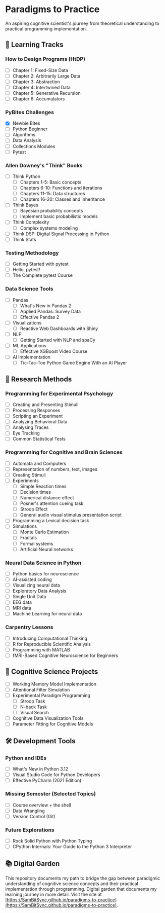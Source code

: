 # Paradigms to Practice

An aspiring cognitive scientist's journey from theoretical understanding to practical programming implementation.



## 🧠 Learning Tracks

### How to Design Programs (HtDP)
- [ ] Chapter 1: Fixed-Size Data
- [ ] Chapter 2: Arbitrarily Large Data
- [ ] Chapter 3: Abstraction
- [ ] Chapter 4: Intertwined Data
- [ ] Chapter 5: Generative Recursion
- [ ] Chapter 6: Accumulators

### PyBites Challenges
- [x] Newbie Bites
- [ ] Python Beginner
- [ ] Algorithms
- [ ] Data Analysis
- [ ] Collections Modules
- [ ] Pytest

### Allen Downey's "Think" Books
- [ ] Think Python
  - [ ] Chapters 1-5: Basic concepts
  - [ ] Chapters 6-10: Functions and iterations
  - [ ] Chapters 11-15: Data structures
  - [ ] Chapters 16-20: Classes and inheritance
- [ ] Think Bayes
  - [ ] Bayesian probability concepts
  - [ ] Implement basic probabilistic models
- [ ] Think Complexity
  - [ ] Complex systems modeling
- [ ] Think DSP: Digital Signal Processing in Python
- [ ] Think Stats

### Testing Methodology
- [ ] Getting Started with pytest
- [ ] Hello, pytest!
- [ ] The Complete pytest Course

### Data Science Tools
- [ ] Pandas
  - [ ] What's New in Pandas 2
  - [ ] Applied Pandas: Survey Data 
  - [ ] Effective Pandas 2
- [ ] Visualizations
  - [ ] Reactive Web Dashboards with Shiny
- [ ] NLP
  - [ ] Getting Started with NLP and spaCy
- [ ] ML Applications
  - [ ] Effective XGBoost Video Course
- [ ] AI Implementation
  - [ ] Tic-Tac-Toe Python Game Engine With an AI Player

## 🔬 Research Methods

### Programming for Experimental Psychology
- [ ] Creating and Presenting Stimuli
- [ ] Processing Responses
- [ ] Scripting an Experiment
- [ ] Analyzing Behavioral Data
- [ ] Analysing Traces
- [ ] Eye Tracking
- [ ] Common Statistical Tests

### Programming for Cognitive and Brain Sciences
- [ ] Automata and Computers
- [ ] Representation of numbers, text, images
- [ ] Creating Stimuli
- [ ] Experiments
  - [ ] Simple Reaction times
  - [ ] Decision times
  - [ ] Numerical distance effect
  - [ ] Posner's attention cueing task
  - [ ] Stroop Effect
  - [ ] General audio visual stimulus presentation script
- [ ] Programming a Lexical decision task
- [ ] Simulations
  - [ ] Monte Carlo Estimation
  - [ ] Fractals
  - [ ] Formal systems
  - [ ] Artificial Neural networks

### Neural Data Science in Python
- [ ] Python basics for neuroscience
- [ ] AI-assisted coding
- [ ] Visualizing neural data
- [ ] Exploratory Data Analysis
- [ ] Single Unit Data
- [ ] EEG data
- [ ] MRI data
- [ ] Machine Learning for neural data

### Carpentry Lessons
- [ ] Introducing Computational Thinking
- [ ] R for Reproducible Scientific Analysis
- [ ] Programming with MATLAB
- [ ] fMRI-Based Cognitive Neuroscience for Beginners

## 🧪 Cognitive Science Projects
- [ ] Working Memory Model Implementation
- [ ] Attentional Filter Simulation
- [ ] Experimental Paradigm Programming
  - [ ] Stroop Task
  - [ ] N-back Task
  - [ ] Visual Search
- [ ] Cognitive Data Visualization Tools
- [ ] Parameter Fitting for Cognitive Models

## 🛠️ Development Tools

### Python and IDEs
- [ ] What's New in Python 3.12
- [ ] Visual Studio Code for Python Developers
- [ ] Effective PyCharm (2021 Edition)

### Missing Semester (Selected Topics)
- [ ] Course overview + the shell
- [ ] Data Wrangling
- [ ] Version Control (Git)

### Future Explorations
- [ ] Rock Solid Python with Python Typing
- [ ] CPython Internals: Your Guide to the Python 3 Interpreter

## 📚 Digital Garden

This repository documents my path to bridge the gap between paradigmic understanding of cognitive science concepts and their practical implementation through programming.
Digital garden that documents my learning journey in more detail. Visit the site at [https://SamBitSync.github.io/paradigms-to-practice](https://SamBitSync.github.io/paradigms-to-practice).

#